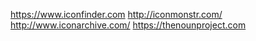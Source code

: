 https://www.iconfinder.com
http://iconmonstr.com/
http://www.iconarchive.com/
https://thenounproject.com
